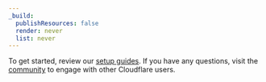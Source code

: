 ```yaml
---
_build:
  publishResources: false
  render: never
  list: never
---
```


To get started, review our [setup guides](/bots/get-started/). If you have any questions, visit the [community](https://community.Khulnasoft.com/) to engage with other Cloudflare users.
